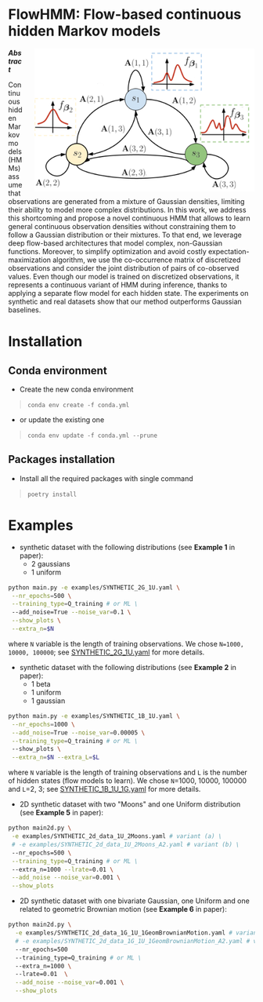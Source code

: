 # FlowHMM: Flow-based continuous hidden Markov models
<img alt="FlowHMM schema" style="float: right; width: 450px; padding-left: 25px" src="img/FlowHMM_schema.png">

***Abstract***

Continuous hidden Markov models (HMMs) assume that observations 
are generated from a mixture of Gaussian densities, limiting their ability to model more complex distributions. 
In this work, we address this shortcoming and propose a novel continuous HMM
that allows to learn general continuous observation densities without constraining them to follow a Gaussian 
distribution or their mixtures.
To that end, we leverage deep flow-based architectures that model complex, non-Gaussian functions. Moreover, 
to simplify optimization and avoid costly expectation-maximization algorithm, we use the co-occurrence matrix
of discretized observations and consider the joint distribution of pairs of co-observed values.
Even though our model is trained on discretized observations, 
it represents a continuous variant of HMM during inference, thanks 
to applying a separate flow model for each hidden state. The experiments 
on synthetic and real datasets show that our method outperforms 
Gaussian baselines.

# Installation
## Conda environment
* Create the new conda environment
> `conda env create -f conda.yml`
* or update the existing one
> `conda env update -f conda.yml --prune`

## Packages installation
* Install all the required packages with single command
> `poetry install`

# Examples

* synthetic dataset with the following distributions (see **Example 1** in paper):
  * 2 gaussians
  * 1 uniform
```bash
python main.py -e examples/SYNTHETIC_2G_1U.yaml \
 --nr_epochs=500 \
 --training_type=Q_training # or ML \
 --add_noise=True --noise_var=0.1 \
 --show_plots \
 --extra_n=$N 
```
where `N` variable is the length of training observations.
We chose `N=1000, 10000, 100000`; see [SYNTHETIC_2G_1U.yaml](examples/SYNTHETIC_2G_1U.yaml) for more details.

* synthetic dataset with the following distributions (see **Example 2** in paper):
  * 1 beta
  * 1 uniform
  * 1 gaussian

```bash
python main.py -e examples/SYNTHETIC_1B_1U.yaml \
 --nr_epochs=1000 \
 --add_noise=True --noise_var=0.00005 \
 --training_type=Q_training # or ML \
 --show_plots \
 --extra_n=$N --extra_L=$L 
```
where `N` variable is the length of training observations and `L`
is the number of hidden states (flow models to learn).
We chose `N`=1000, 10000, 100000 and `L`=2, 3;
see [SYNTHETIC_1B_1U_1G.yaml](examples/SYNTHETIC_1B_1U_1G.yaml) for more details.

* 2D synthetic dataset with two "Moons" and one Uniform distribution (see **Example 5** in paper):
```bash
python main2d.py \
 -e examples/SYNTHETIC_2d_data_1U_2Moons.yaml # variant (a) \
 # -e examples/SYNTHETIC_2d_data_1U_2Moons_A2.yaml # variant (b) \
 --nr_epochs=500 \
 --training_type=Q_training # or ML \
 --extra_n=1000 --lrate=0.01 \
 --add_noise --noise_var=0.001 \
 --show_plots
```

* 2D synthetic dataset with one bivariate Gaussian, one Uniform and one related to geometric Brownian motion (see **Example 6** in paper):
```bash
python main2d.py \
  -e examples/SYNTHETIC_2d_data_1G_1U_1GeomBrownianMotion.yaml # variant (a) \
  # -e examples/SYNTHETIC_2d_data_1G_1U_1GeomBrownianMotion_A2.yaml # variant (b) \
  --nr_epochs=500
  --training_type=Q_training # or ML \
  --extra_n=1000 \ 
  --lrate=0.01  \
  --add_noise --noise_var=0.001 \
  --show_plots
```

[//]: # (TODO: add run examples with 6D datasets)

